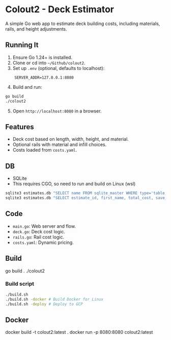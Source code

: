 # Colout2 - Deck Estimator

A simple Go web app to estimate deck building costs, including materials, rails, and height adjustments.

## Running It
1. Ensure Go 1.24+ is installed.
2. Clone or cd into `~/Github/colout2`.
3. Set up `.env` (optional, defaults to localhost):

```
    SERVER_ADDR=127.0.0.1:8080
```

4. Build and run:
```bash
go build
./colout2
```
5. Open `http://localhost:8080` in a browser.

## Features
- Deck cost based on length, width, height, and material.
- Optional rails with material and infill choices.
- Costs loaded from `costs.yaml`.

## DB
 - SQLite
 - This requires CGO, so need to run and build on Linux (wsl)
```bash
sqlite3 estimates.db "SELECT name FROM sqlite_master WHERE type='table';"
sqlite3 estimates.db "SELECT estimate_id, first_name, total_cost, save_date FROM estimates;"
```

## Code
- `main.go`: Web server and flow.
- `deck.go`: Deck cost logic.
- `rails.go`: Rail cost logic.
- `costs.yaml`: Dynamic pricing.

## Build
go build .
./colout2

### Build script
```bash
./build.sh  
./build.sh -docker # Build Docker for Linux
./build.sh -deploy # Deploy to GCP
```

## Docker
docker build -t colout2:latest .
docker run -p 8080:8080 colout2:latest
